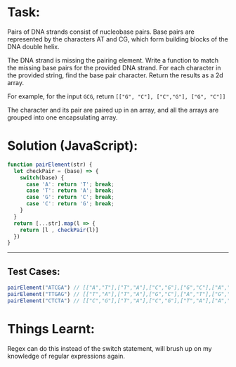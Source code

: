 # Task:
Pairs of DNA strands consist of nucleobase pairs. Base pairs are represented by the characters AT and CG, which form building blocks of the DNA double helix.

The DNA strand is missing the pairing element. Write a function to match the missing base pairs for the provided DNA strand. For each character in the provided string, find the base pair character. Return the results as a 2d array.

For example, for the input `GCG`, return `[["G", "C"], ["C","G"], ["G", "C"]]`

The character and its pair are paired up in an array, and all the arrays are grouped into one encapsulating array.
# Solution (JavaScript):
```javascript
function pairElement(str) {
  let checkPair = (base) => {
    switch(base) {
      case 'A': return 'T'; break;
      case 'T': return 'A'; break;
      case 'G': return 'C'; break;
      case 'C': return 'G'; break;
    }
  }
  return [...str].map(l => {
    return [l , checkPair(l)]
  })
}
```
-------
## Test Cases:
```javascript
pairElement("ATCGA") // [["A","T"],["T","A"],["C","G"],["G","C"],["A","T"]].
pairElement("TTGAG") // [["T","A"],["T","A"],["G","C"],["A","T"],["G","C"]].
pairElement("CTCTA") // [["C","G"],["T","A"],["C","G"],["T","A"],["A","T"]].
```
# Things Learnt:
Regex can do this instead of the switch statement, will brush up on my knowledge of regular expressions again.
